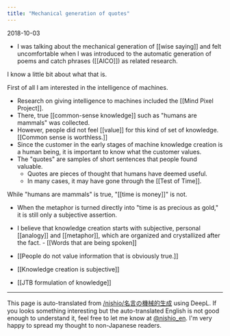 ```yaml
---
title: "Mechanical generation of quotes"
---
```


2018-10-03
- I was talking about the mechanical generation of [[wise saying]] and felt uncomfortable when I was introduced to the automatic generation of poems and catch phrases ([[AICO]]) as related research.

I know a little bit about what that is.

First of all I am interested in the intelligence of machines.
- Research on giving intelligence to machines included the [[Mind Pixel Project]].
- There, true [[common-sense knowledge]] such as "humans are mammals" was collected.
- However, people did not feel [[value]] for this kind of set of knowledge. [[Common sense is worthless.]]
- Since the customer in the early stages of machine knowledge creation is a human being, it is important to know what the customer values.
- The "quotes" are samples of short sentences that people found valuable.
    - Quotes are pieces of thought that humans have deemed useful.
    - In many cases, it may have gone through the [[Test of Time]].

While "humans are mammals" is true, "[[time is money]]" is not.
- When the metaphor is turned directly into "time is as precious as gold," it is still only a subjective assertion.
- I believe that knowledge creation starts with subjective, personal [[analogy]] and [[metaphor]], which are organized and crystallized after the fact.
        - [[Words that are being spoken]]

- [[People do not value information that is obviously true.]]
- [[Knowledge creation is subjective]]
- [[JTB formulation of knowledge]]

---
This page is auto-translated from [/nishio/名言の機械的生成](https://scrapbox.io/nishio/名言の機械的生成) using DeepL. If you looks something interesting but the auto-translated English is not good enough to understand it, feel free to let me know at [@nishio_en](https://twitter.com/nishio_en). I'm very happy to spread my thought to non-Japanese readers.